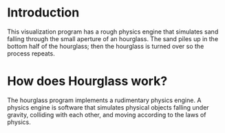 # Introduction
This visualization program has a rough physics engine that simulates sand falling through the small aperture of an hourglass. The sand piles up in the bottom half of the hourglass; then the hourglass is turned over so the process repeats.    

# How does Hourglass work?
The hourglass program implements a rudimentary physics engine. A physics engine is software that simulates physical objects falling under gravity, colliding with each other, and moving according to the laws of physics.  

